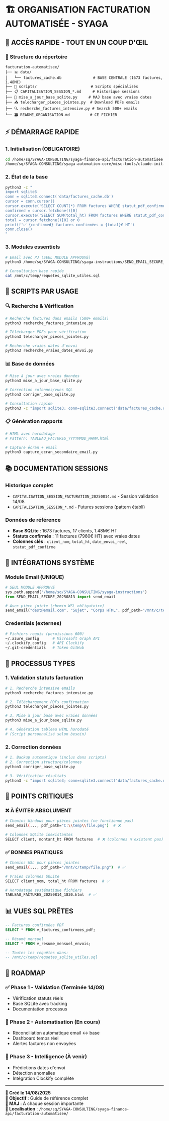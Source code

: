 # 🏗️ ORGANISATION FACTURATION AUTOMATISÉE - SYAGA

## 🎯 ACCÈS RAPIDE - TOUT EN UN COUP D'ŒIL

### 📂 Structure du répertoire
```
facturation-automatisee/
├── 📊 data/
│   └── factures_cache.db              # BASE CENTRALE (1673 factures, 1.48M€)
├── 🔧 scripts/                        # Scripts spécialisés
├── 📋 CAPITALISATION_SESSION_*.md     # Historique sessions
├── 🚀 mise_a_jour_base_sqlite.py     # MAJ base avec vraies dates
├── 📥 telecharger_pieces_jointes.py  # Download PDFs emails
├── 🔍 recherche_factures_intensive.py # Search 500+ emails
└── 🗃️ README_ORGANISATION.md         # CE FICHIER
```

## ⚡ DÉMARRAGE RAPIDE

### 1. Initialisation (OBLIGATOIRE)
```bash
cd /home/sq/SYAGA-CONSULTING/syaga-finance-api/facturation-automatisee
/home/sq/SYAGA-CONSULTING/syaga-automation-core/misc-tools/claude-init.sh --no-sync
```

### 2. État de la base
```bash
python3 -c "
import sqlite3
conn = sqlite3.connect('data/factures_cache.db')
cursor = conn.cursor()
cursor.execute('SELECT COUNT(*) FROM factures WHERE statut_pdf_confirme = \"OUI\"')
confirmed = cursor.fetchone()[0]
cursor.execute('SELECT SUM(total_ht) FROM factures WHERE statut_pdf_confirme = \"OUI\"')
total = cursor.fetchone()[0] or 0
print(f'✅ {confirmed} factures confirmées = {total}€ HT')
conn.close()
"
```

### 3. Modules essentiels
```bash
# Email avec PJ (SEUL MODULE APPROUVÉ)
python3 /home/sq/SYAGA-CONSULTING/syaga-instructions/SEND_EMAIL_SECURE_20250813.py

# Consultation base rapide
cat /mnt/c/temp/requetes_sqlite_utiles.sql
```

## 🔧 SCRIPTS PAR USAGE

### 🔍 Recherche & Vérification
```bash
# Recherche factures dans emails (500+ emails)
python3 recherche_factures_intensive.py

# Télécharger PDFs pour vérification
python3 telecharger_pieces_jointes.py

# Recherche vraies dates d'envoi
python3 recherche_vraies_dates_envoi.py
```

### 📊 Base de données
```bash
# Mise à jour avec vraies données
python3 mise_a_jour_base_sqlite.py

# Correction colonnes/vues SQL
python3 corriger_base_sqlite.py

# Consultation rapide
python3 -c "import sqlite3; conn=sqlite3.connect('data/factures_cache.db'); cursor=conn.cursor(); cursor.execute('SELECT numero_facture,client_nom,total_ht,date_envoi_reel FROM factures WHERE statut_pdf_confirme=\"OUI\" LIMIT 10'); [print(row) for row in cursor.fetchall()]; conn.close()"
```

### 📋 Génération rapports
```bash
# HTML avec horodatage
# Pattern: TABLEAU_FACTURES_YYYYMMDD_HHMM.html

# Capture écran + email
python3 capture_ecran_secondaire_email.py
```

## 📚 DOCUMENTATION SESSIONS

### Historique complet
- `CAPITALISATION_SESSION_FACTURATION_20250814.md` - Session validation 14/08
- `CAPITALISATION_SESSION_*.md` - Futures sessions (pattern établi)

### Données de référence
- **Base SQLite** : 1673 factures, 17 clients, 1.48M€ HT
- **Statuts confirmés** : 11 factures (7960€ HT) avec vraies dates
- **Colonnes clés** : `client_nom`, `total_ht`, `date_envoi_reel`, `statut_pdf_confirme`

## 🔗 INTÉGRATIONS SYSTÈME

### Module Email (UNIQUE)
```python
# SEUL MODULE APPROUVÉ
sys.path.append('/home/sq/SYAGA-CONSULTING/syaga-instructions')
from SEND_EMAIL_SECURE_20250813 import send_email

# Avec pièce jointe (chemin WSL obligatoire)
send_email("dest@email.com", "Sujet", "Corps HTML", pdf_path="/mnt/c/temp/file.png")
```

### Credentials (externes)
```bash
# Fichiers requis (permissions 600)
~/.azure_config      # Microsoft Graph API
~/.clockify_config   # API Clockify
~/.git-credentials   # Token GitHub
```

## 🎯 PROCESSUS TYPES

### 1. Validation statuts facturation
```bash
# 1. Recherche intensive emails
python3 recherche_factures_intensive.py

# 2. Téléchargement PDFs confirmation
python3 telecharger_pieces_jointes.py

# 3. Mise à jour base avec vraies données
python3 mise_a_jour_base_sqlite.py

# 4. Génération tableau HTML horodaté
# (Script personnalisé selon besoin)
```

### 2. Correction données
```bash
# 1. Backup automatique (inclus dans scripts)
# 2. Correction structure/colonnes
python3 corriger_base_sqlite.py

# 3. Vérification résultats
python3 -c "import sqlite3; conn=sqlite3.connect('data/factures_cache.db'); cursor=conn.cursor(); cursor.execute('SELECT COUNT(*) FROM factures'); print(f'Total factures: {cursor.fetchone()[0]}'); conn.close()"
```

## 🚨 POINTS CRITIQUES

### ❌ À ÉVITER ABSOLUMENT
```bash
# Chemins Windows pour pièces jointes (ne fonctionne pas)
send_email(..., pdf_path="C:\\temp\\file.png")  # ❌

# Colonnes SQLite inexistantes
SELECT client, montant_ht FROM factures  # ❌ (colonnes n'existent pas)
```

### ✅ BONNES PRATIQUES
```bash
# Chemins WSL pour pièces jointes
send_email(..., pdf_path="/mnt/c/temp/file.png")  # ✅

# Vraies colonnes SQLite
SELECT client_nom, total_ht FROM factures  # ✅

# Horodatage systématique fichiers
TABLEAU_FACTURES_20250814_1830.html  # ✅
```

## 📊 VUES SQL PRÊTES

```sql
-- Factures confirmées PDF
SELECT * FROM v_factures_confirmees_pdf;

-- Résumé mensuel
SELECT * FROM v_resume_mensuel_envois;

-- Toutes les requêtes dans:
-- /mnt/c/temp/requetes_sqlite_utiles.sql
```

## 🔄 ROADMAP

### ✅ Phase 1 - Validation (Terminée 14/08)
- Vérification statuts réels
- Base SQLite avec tracking
- Documentation processus

### 🚧 Phase 2 - Automatisation (En cours)
- Réconciliation automatique email ↔ base  
- Dashboard temps réel
- Alertes factures non envoyées

### 🎯 Phase 3 - Intelligence (À venir)
- Prédictions dates d'envoi
- Détection anomalies
- Intégration Clockify complète

---

**📝 Créé le 14/08/2025**  
**🎯 Objectif** : Guide de référence complet  
**🔄 MAJ** : À chaque session importante  
**📍 Localisation** : `/home/sq/SYAGA-CONSULTING/syaga-finance-api/facturation-automatisee/`